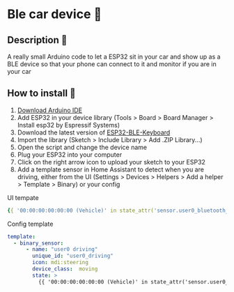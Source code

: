 # Ble car device 🚗
## Description 📝
A really small Arduino code to let a ESP32 sit in your car and show up as a BLE device so that your phone can connect to it and monitor if you are in your car

## How to install 🚀
1. [Download Arduino IDE](https://www.arduino.cc/en/software)
2. Add ESP32 in your device library (Tools > Board > Board Manager > Install esp32 by Espressif Systems)
3. Download the latest version of [ESP32-BLE-Keyboard](https://github.com/T-vK/ESP32-BLE-Keyboard/releases)
4. Import the library (Sketch > Include Library > Add .ZIP Library...)
5. Open the script and change the device name
6. Plug your ESP32 into your computer
7. Click on the right arrow icon to upload your sketch to your ESP32
8. Add a template sensor in Home Assistant to detect when you are driving, either from the UI (Settings > Devices > Helpers > Add a helper > Template > Binary) or your config

UI tempate
```yaml
{{ '00:00:00:00:00:00 (Vehicle)' in state_attr('sensor.user0_bluetooth_connection', 'connected_paired_devices') }}
```
Config template
```yaml
template:
  - binary_sensor:
      - name: "user0 driving"
        unique_id: "user0_driving"
        icon: mdi:steering
        device_class:  moving
        state: >
          {{ '00:00:00:00:00:00 (Vehicle)' in state_attr('sensor.user0_bluetooth_connection', 'connected_paired_devices') }}
```
